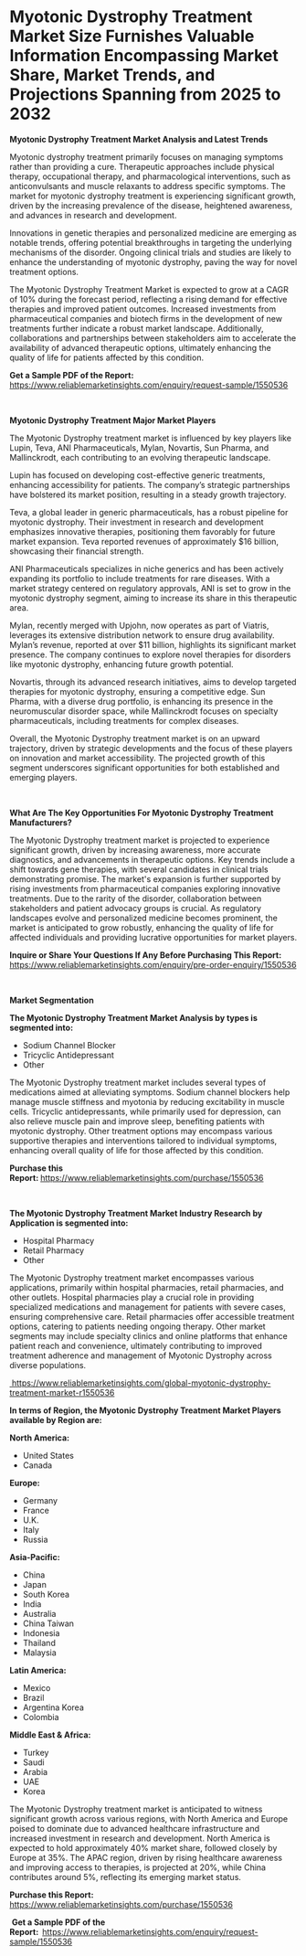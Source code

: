 <p><h1>Myotonic Dystrophy Treatment Market Size Furnishes Valuable Information Encompassing Market Share, Market Trends, and Projections Spanning from 2025 to 2032</h1></p><p><strong>Myotonic Dystrophy Treatment Market Analysis and Latest Trends</strong></p>
<p><p>Myotonic dystrophy treatment primarily focuses on managing symptoms rather than providing a cure. Therapeutic approaches include physical therapy, occupational therapy, and pharmacological interventions, such as anticonvulsants and muscle relaxants to address specific symptoms. The market for myotonic dystrophy treatment is experiencing significant growth, driven by the increasing prevalence of the disease, heightened awareness, and advances in research and development.</p><p>Innovations in genetic therapies and personalized medicine are emerging as notable trends, offering potential breakthroughs in targeting the underlying mechanisms of the disorder. Ongoing clinical trials and studies are likely to enhance the understanding of myotonic dystrophy, paving the way for novel treatment options.</p><p>The Myotonic Dystrophy Treatment Market is expected to grow at a CAGR of 10% during the forecast period, reflecting a rising demand for effective therapies and improved patient outcomes. Increased investments from pharmaceutical companies and biotech firms in the development of new treatments further indicate a robust market landscape. Additionally, collaborations and partnerships between stakeholders aim to accelerate the availability of advanced therapeutic options, ultimately enhancing the quality of life for patients affected by this condition.</p></p>
<p><strong>Get a Sample PDF of the Report:&nbsp;</strong> <a href="https://www.reliablemarketinsights.com/enquiry/request-sample/1550536?utm_campaign=2535&utm_medium=2&utm_source=Github&utm_content=ia&utm_term=19042025&utm_id=myotonic-dystrophy-treatment">https://www.reliablemarketinsights.com/enquiry/request-sample/1550536</a></p>
<p>&nbsp;</p>
<p><strong>Myotonic Dystrophy Treatment Major Market Players</strong></p>
<p><p>The Myotonic Dystrophy treatment market is influenced by key players like Lupin, Teva, ANI Pharmaceuticals, Mylan, Novartis, Sun Pharma, and Mallinckrodt, each contributing to an evolving therapeutic landscape.</p><p>Lupin has focused on developing cost-effective generic treatments, enhancing accessibility for patients. The company’s strategic partnerships have bolstered its market position, resulting in a steady growth trajectory.</p><p>Teva, a global leader in generic pharmaceuticals, has a robust pipeline for myotonic dystrophy. Their investment in research and development emphasizes innovative therapies, positioning them favorably for future market expansion. Teva reported revenues of approximately $16 billion, showcasing their financial strength.</p><p>ANI Pharmaceuticals specializes in niche generics and has been actively expanding its portfolio to include treatments for rare diseases. With a market strategy centered on regulatory approvals, ANI is set to grow in the myotonic dystrophy segment, aiming to increase its share in this therapeutic area.</p><p>Mylan, recently merged with Upjohn, now operates as part of Viatris, leverages its extensive distribution network to ensure drug availability. Mylan’s revenue, reported at over $11 billion, highlights its significant market presence. The company continues to explore novel therapies for disorders like myotonic dystrophy, enhancing future growth potential.</p><p>Novartis, through its advanced research initiatives, aims to develop targeted therapies for myotonic dystrophy, ensuring a competitive edge. Sun Pharma, with a diverse drug portfolio, is enhancing its presence in the neuromuscular disorder space, while Mallinckrodt focuses on specialty pharmaceuticals, including treatments for complex diseases.</p><p>Overall, the Myotonic Dystrophy treatment market is on an upward trajectory, driven by strategic developments and the focus of these players on innovation and market accessibility. The projected growth of this segment underscores significant opportunities for both established and emerging players.</p></p>
<p>&nbsp;</p>
<p><strong>What Are The Key Opportunities For Myotonic Dystrophy Treatment Manufacturers?</strong></p>
<p><p>The Myotonic Dystrophy treatment market is projected to experience significant growth, driven by increasing awareness, more accurate diagnostics, and advancements in therapeutic options. Key trends include a shift towards gene therapies, with several candidates in clinical trials demonstrating promise. The market's expansion is further supported by rising investments from pharmaceutical companies exploring innovative treatments. Due to the rarity of the disorder, collaboration between stakeholders and patient advocacy groups is crucial. As regulatory landscapes evolve and personalized medicine becomes prominent, the market is anticipated to grow robustly, enhancing the quality of life for affected individuals and providing lucrative opportunities for market players.</p></p>
<p><strong>Inquire or Share Your Questions If Any Before Purchasing This Report:</strong> <a href="https://www.reliablemarketinsights.com/enquiry/pre-order-enquiry/1550536?utm_campaign=2535&utm_medium=2&utm_source=Github&utm_content=ia&utm_term=19042025&utm_id=myotonic-dystrophy-treatment">https://www.reliablemarketinsights.com/enquiry/pre-order-enquiry/1550536</a></p>
<p>&nbsp;</p>
<p><strong>Market Segmentation</strong></p>
<p><strong>The Myotonic Dystrophy Treatment Market Analysis by types is segmented into:</strong></p>
<p><ul><li>Sodium Channel Blocker</li><li>Tricyclic Antidepressant</li><li>Other</li></ul></p>
<p><p>The Myotonic Dystrophy treatment market includes several types of medications aimed at alleviating symptoms. Sodium channel blockers help manage muscle stiffness and myotonia by reducing excitability in muscle cells. Tricyclic antidepressants, while primarily used for depression, can also relieve muscle pain and improve sleep, benefiting patients with myotonic dystrophy. Other treatment options may encompass various supportive therapies and interventions tailored to individual symptoms, enhancing overall quality of life for those affected by this condition.</p></p>
<p><strong>Purchase this Report:&nbsp;</strong><a href="https://www.reliablemarketinsights.com/purchase/1550536?utm_campaign=2535&utm_medium=2&utm_source=Github&utm_content=ia&utm_term=19042025&utm_id=myotonic-dystrophy-treatment">https://www.reliablemarketinsights.com/purchase/1550536</a></p>
<p>&nbsp;</p>
<p><strong>The Myotonic Dystrophy Treatment Market Industry Research by Application is segmented into:</strong></p>
<p><ul><li>Hospital Pharmacy</li><li>Retail Pharmacy</li><li>Other</li></ul></p>
<p><p>The Myotonic Dystrophy treatment market encompasses various applications, primarily within hospital pharmacies, retail pharmacies, and other outlets. Hospital pharmacies play a crucial role in providing specialized medications and management for patients with severe cases, ensuring comprehensive care. Retail pharmacies offer accessible treatment options, catering to patients needing ongoing therapy. Other market segments may include specialty clinics and online platforms that enhance patient reach and convenience, ultimately contributing to improved treatment adherence and management of Myotonic Dystrophy across diverse populations.</p></p>
<p><a href="https://www.reliablemarketinsights.com/global-myotonic-dystrophy-treatment-market-r1550536?utm_campaign=2535&utm_medium=2&utm_source=Github&utm_content=ia&utm_term=19042025&utm_id=myotonic-dystrophy-treatment">&nbsp;https://www.reliablemarketinsights.com/global-myotonic-dystrophy-treatment-market-r1550536</a></p>
<p><strong>In terms of Region, the Myotonic Dystrophy Treatment Market Players available by Region are:</strong></p>
<p>
    <p> <strong> North America: </strong>
        <ul>
            <li>United States</li>
            <li>Canada</li>
        </ul>
        </p> 
    <p> <strong> Europe: </strong>
        <ul>
            <li>Germany</li>
            <li>France</li>
            <li>U.K.</li>
            <li>Italy</li>
            <li>Russia</li>
        </ul>
        </p> 
    <p> <strong> Asia-Pacific: </strong>
        <ul>
            <li>China</li>
            <li>Japan</li>
            <li>South Korea</li>
            <li>India</li>
            <li>Australia</li>
            <li>China Taiwan</li>
            <li>Indonesia</li>
            <li>Thailand</li>
            <li>Malaysia</li>
        </ul>
        </p> 
    <p> <strong> Latin America: </strong>
        <ul>
            <li>Mexico</li>
            <li>Brazil</li>
            <li>Argentina Korea</li>
            <li>Colombia</li>
        </ul>
        </p> 
    <p> <strong> Middle East & Africa: </strong>
        <ul>
            <li>Turkey</li>
            <li>Saudi</li>
            <li>Arabia</li>
            <li>UAE</li>
            <li>Korea</li>
        </ul>
    </p>
    </p>
<p><p>The Myotonic Dystrophy treatment market is anticipated to witness significant growth across various regions, with North America and Europe poised to dominate due to advanced healthcare infrastructure and increased investment in research and development. North America is expected to hold approximately 40% market share, followed closely by Europe at 35%. The APAC region, driven by rising healthcare awareness and improving access to therapies, is projected at 20%, while China contributes around 5%, reflecting its emerging market status.</p></p>
<p><strong>Purchase this Report: </strong><a href="https://www.reliablemarketinsights.com/purchase/1550536?utm_campaign=2535&utm_medium=2&utm_source=Github&utm_content=ia&utm_term=19042025&utm_id=myotonic-dystrophy-treatment">https://www.reliablemarketinsights.com/purchase/1550536</a></p>
<p>&nbsp;<strong>Get a Sample PDF of the Report:&nbsp;&nbsp;</strong><a href="https://www.reliablemarketinsights.com/enquiry/request-sample/1550536?utm_campaign=2535&utm_medium=2&utm_source=Github&utm_content=ia&utm_term=19042025&utm_id=myotonic-dystrophy-treatment">https://www.reliablemarketinsights.com/enquiry/request-sample/1550536</a></p>
<p><strong></strong></p>
<p><p></p><p></p><p></p></p>